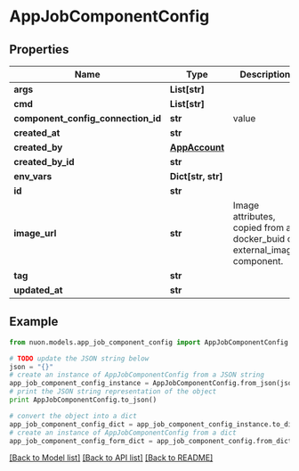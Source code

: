 # AppJobComponentConfig


## Properties

Name | Type | Description | Notes
------------ | ------------- | ------------- | -------------
**args** | **List[str]** |  | [optional] 
**cmd** | **List[str]** |  | [optional] 
**component_config_connection_id** | **str** | value | [optional] 
**created_at** | **str** |  | [optional] 
**created_by** | [**AppAccount**](AppAccount.md) |  | [optional] 
**created_by_id** | **str** |  | [optional] 
**env_vars** | **Dict[str, str]** |  | [optional] 
**id** | **str** |  | [optional] 
**image_url** | **str** | Image attributes, copied from a docker_buid or external_image component. | [optional] 
**tag** | **str** |  | [optional] 
**updated_at** | **str** |  | [optional] 

## Example

```python
from nuon.models.app_job_component_config import AppJobComponentConfig

# TODO update the JSON string below
json = "{}"
# create an instance of AppJobComponentConfig from a JSON string
app_job_component_config_instance = AppJobComponentConfig.from_json(json)
# print the JSON string representation of the object
print AppJobComponentConfig.to_json()

# convert the object into a dict
app_job_component_config_dict = app_job_component_config_instance.to_dict()
# create an instance of AppJobComponentConfig from a dict
app_job_component_config_form_dict = app_job_component_config.from_dict(app_job_component_config_dict)
```
[[Back to Model list]](../README.md#documentation-for-models) [[Back to API list]](../README.md#documentation-for-api-endpoints) [[Back to README]](../README.md)


